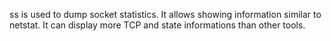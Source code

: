 ss  is  used to dump socket statistics. It allows showing information similar to netstat.  It can display more TCP and state informations than other tools.
